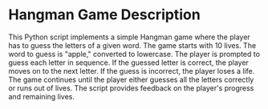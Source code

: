 # Hangman Game Description
This Python script implements a simple Hangman game where the player has to guess the letters of a given word. The game starts with 10 lives. The word to guess is "apple," converted to lowercase. The player is prompted to guess each letter in sequence. If the guessed letter is correct, the player moves on to the next letter. If the guess is incorrect, the player loses a life. The game continues until the player either guesses all the letters correctly or runs out of lives. The script provides feedback on the player's progress and remaining lives.
